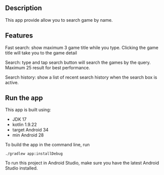 ## Description

This app provide allow you to search game by name.

## Features

Fast search: show maximum 3 game title while you type. Clicking the game title will take you to the game detail

Search: type and tap search button will search the games by the query. Maximum 25 result for best performance.

Search history: show a list of recent search history when the search box is active.

## Run the app

This app is built using:

* JDK 17
* kotlin 1.9.22
* target Android 34
* min Android 28

To build the app in the command line, run

```shell
./gradlew app:installDebug
```

To run this project in Android Studio, make sure you have the latest Android Studio installed.

